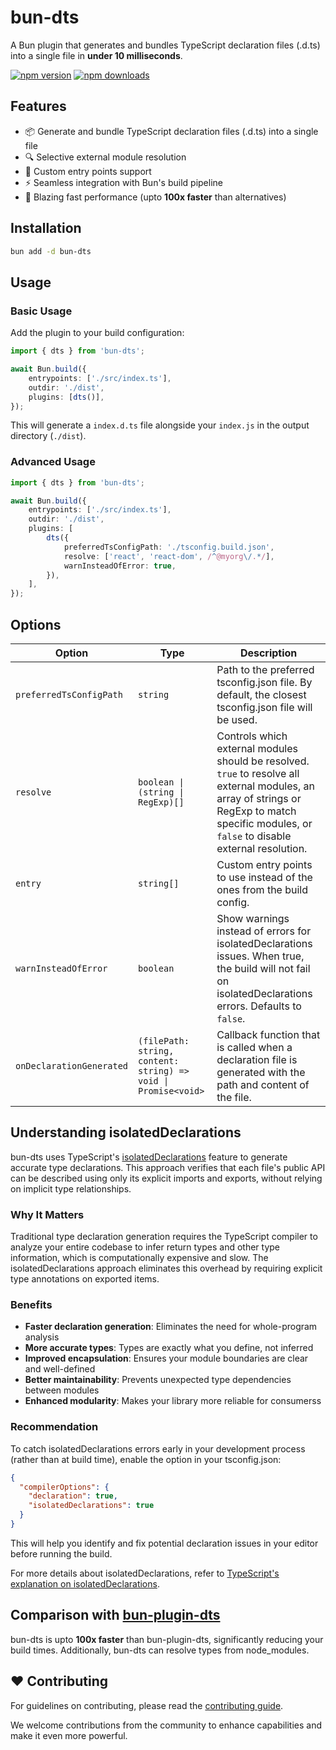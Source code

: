 # bun-dts

A Bun plugin that generates and bundles TypeScript declaration files (.d.ts) into a single file in **under 10 milliseconds**.

[![npm version](https://img.shields.io/npm/v/bun-dts.svg?style=flat-square)](https://www.npmjs.com/package/bun-dts)
[![npm downloads](https://img.shields.io/npm/dm/bun-dts.svg?style=flat-square)](https://www.npmjs.com/package/bun-dts)

## Features

- 📦 Generate and bundle TypeScript declaration files (.d.ts) into a single file
- 🔍 Selective external module resolution
- 🚪 Custom entry points support
- ⚡ Seamless integration with Bun's build pipeline
- 🚀 Blazing fast performance (upto **100x faster** than alternatives)

## Installation

```bash
bun add -d bun-dts
```

## Usage

### Basic Usage

Add the plugin to your build configuration:

```ts
import { dts } from 'bun-dts';

await Bun.build({
	entrypoints: ['./src/index.ts'],
	outdir: './dist',
	plugins: [dts()],
});
```

This will generate a `index.d.ts` file alongside your `index.js` in the output directory (`./dist`).

### Advanced Usage

```ts
import { dts } from 'bun-dts';

await Bun.build({
	entrypoints: ['./src/index.ts'],
	outdir: './dist',
	plugins: [
		dts({
			preferredTsConfigPath: './tsconfig.build.json',
			resolve: ['react', 'react-dom', /^@myorg\/.*/],
			warnInsteadOfError: true,
		}),
	],
});
```

## Options

| Option                  | Type                              | Description                                                                                                                                                                                     |
| ----------------------- | --------------------------------- | ----------------------------------------------------------------------------------------------------------------------------------------------------------------------------------------------- |
| `preferredTsConfigPath` | `string`                          | Path to the preferred tsconfig.json file. By default, the closest tsconfig.json file will be used.                                                                                              |
| `resolve`               | `boolean \| (string \| RegExp)[]` | Controls which external modules should be resolved. `true` to resolve all external modules, an array of strings or RegExp to match specific modules, or `false` to disable external resolution. |
| `entry`                 | `string[]`                        | Custom entry points to use instead of the ones from the build config.                                                                                                                           |
| `warnInsteadOfError`    | `boolean`                         | Show warnings instead of errors for isolatedDeclarations issues. When true, the build will not fail on isolatedDeclarations errors. Defaults to `false`.                                        |
| `onDeclarationGenerated`| `(filePath: string, content: string) => void \| Promise<void>` | Callback function that is called when a declaration file is generated with the path and content of the file. |

## Understanding isolatedDeclarations

bun-dts uses TypeScript's [isolatedDeclarations](https://www.typescriptlang.org/docs/handbook/release-notes/typescript-5-5.html#isolated-declarations) feature to generate accurate type declarations. This approach verifies that each file's public API can be described using only its explicit imports and exports, without relying on implicit type relationships.

### Why It Matters

Traditional type declaration generation requires the TypeScript compiler to analyze your entire codebase to infer return types and other type information, which is computationally expensive and slow. The isolatedDeclarations approach eliminates this overhead by requiring explicit type annotations on exported items.

### Benefits

- **Faster declaration generation**: Eliminates the need for whole-program analysis
- **More accurate types**: Types are exactly what you define, not inferred
- **Improved encapsulation**: Ensures your module boundaries are clear and well-defined
- **Better maintainability**: Prevents unexpected type dependencies between modules
- **Enhanced modularity**: Makes your library more reliable for consumerss

### Recommendation

To catch isolatedDeclarations errors early in your development process (rather than at build time), enable the option in your tsconfig.json:

```json
{
  "compilerOptions": {
    "declaration": true,
    "isolatedDeclarations": true
  }
}
```

This will help you identify and fix potential declaration issues in your editor before running the build.

For more details about isolatedDeclarations, refer to [TypeScript's explanation on isolatedDeclarations](https://www.typescriptlang.org/docs/handbook/release-notes/typescript-5-5.html#isolated-declarations).

## Comparison with [bun-plugin-dts](https://github.com/wobsoriano/bun-plugin-dts)

bun-dts is upto **100x faster** than bun-plugin-dts, significantly reducing your build times. Additionally, bun-dts can resolve types from node_modules.

## ❤️ Contributing

For guidelines on contributing, please read the [contributing guide](../../CONTRIBUTING.md).

We welcome contributions from the community to enhance capabilities and make it even more powerful.
